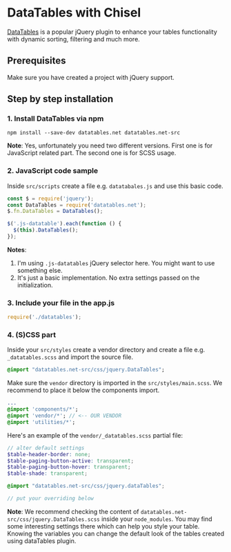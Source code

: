 # DataTables with Chisel

[DataTables](https://datatables.net) is a popular jQuery plugin to enhance your tables functionality with dynamic sorting, filtering and much more.

## Prerequisites

Make sure you have created a project with jQuery support.

## Step by step installation

### 1. Install DataTables via npm

```
npm install --save-dev datatables.net datatables.net-src
```

**Note**: Yes, unfortunately you need two different versions. First one is for JavaScript related part. The second one is for SCSS usage.

### 2. JavaScript code sample

Inside ``src/scripts`` create a file e.g. ``datatabales.js`` and use this basic code.

```javascript
const $ = require('jquery');
const DataTables = require('datatables.net');
$.fn.DataTables = DataTables();

$('.js-datatable').each(function () {
  $(this).DataTables();
});
```

**Notes**: 
1. I'm using ``.js-datatables`` jQuery selector here. You might want to use something else.
2. It's just a basic implementation. No extra settings passed on the initialization.

### 3. Include your file in the app.js

```javascript
require('./datatables');
```

### 4. (S)CSS part

Inside your ``src/styles`` create a vendor directory and create a file e.g. ``_datatables.scss`` and import the source file.

```sass
@import "datatables.net-src/css/jquery.DataTables";
```

Make sure the ``vendor`` directory is imported in the ``src/styles/main.scss``. We recommend to place it below the components import.

```sass
...
@import 'components/*';
@import 'vendor/*'; // <-- OUR VENDOR
@import 'utilities/*';
```

Here's an example of the ``vendor/_datatables.scss`` partial file:

```scss
// alter default settings
$table-header-border: none;
$table-paging-button-active: transparent;
$table-paging-button-hover: transparent;
$table-shade: transparent;

@import "datatables.net-src/css/jquery.dataTables";

// put your overriding below
```

**Note**: We recommend checking the content of ``datatables.net-src/css/jquery.DataTables.scss`` inside your ``node_modules``. You may find some interesting settings there which can help you style your table. Knowing the variables you can change the default look of the tables created using dataTables plugin. 
